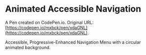 # Animated Accessible Navigation

A Pen created on CodePen.io. Original URL: [https://codepen.io/mxbck/pen/xdaGNL](https://codepen.io/mxbck/pen/xdaGNL).

Accessible, Progressive-Enhanced Navigation Menu with a circular animated background.
